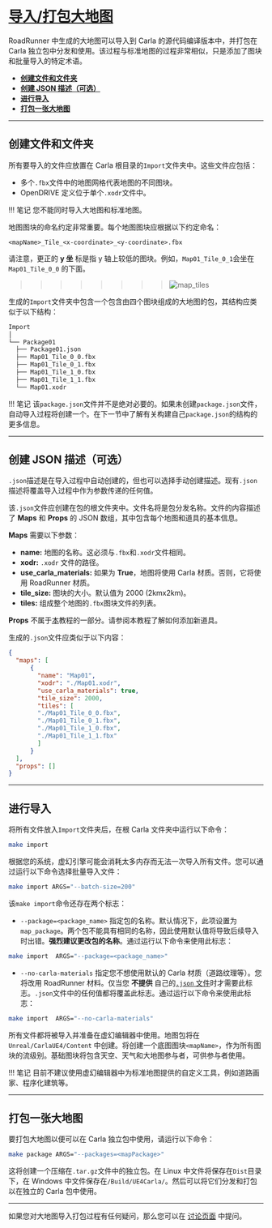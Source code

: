 # [导入/打包大地图](https://carla.readthedocs.io/en/latest/large_map_import/) 

RoadRunner 中生成的大地图可以导入到 Carla 的源代码编译版本中，并打包在 Carla 独立包中分发和使用。该过程与标准地图的过程非常相似，只是添加了图块和批量导入的特定术语。

- [__创建文件和文件夹__](#files-and-folders)
- [__创建 JSON 描述（可选）__](#create-the-json-description-optional)
- [__进行导入__](#making-the-import)
- [__打包一张大地图__](#package-a-large-map)

---

## 创建文件和文件夹 <span id="files-and-folders"></span>

所有要导入的文件应放置在 Carla 根目录的`Import`文件夹中。这些文件应包括：

- 多个`.fbx`文件中的地图网格代表地图的不同图块。
- OpenDRIVE 定义位于单个`.xodr`文件中。

!!! 笔记
    您不能同时导入大地图和标准地图。

地图图块的命名约定非常重要。每个地图图块应根据以下约定命名：

```
<mapName>_Tile_<x-coordinate>_<y-coordinate>.fbx
```

请注意，更正的 __y 坐__ 标是指 y 轴上较低的图块。例如，`Map01_Tile_0_1`会坐在 `Map01_Tile_0_0` 的下面。

>>>>>>>>![map_tiles](./img/map_tiles.png)

生成的`Import`文件夹中包含一个包含由四个图块组成的大地图的包，其结构应类似于以下结构：

```sh
Import
│
└── Package01
  ├── Package01.json
  ├── Map01_Tile_0_0.fbx
  ├── Map01_Tile_0_1.fbx
  ├── Map01_Tile_1_0.fbx
  ├── Map01_Tile_1_1.fbx
  └── Map01.xodr

```

!!! 笔记
    该`package.json`文件并不是绝对必要的。如果未创建`package.json`文件，自动导入过程将创建一个。在下一节中了解有关构建自己`package.json`的结构的更多信息。

---

## 创建 JSON 描述（可选） <span id="create-the-json-description-optional"></span>

`.json`描述是在导入过程中自动创建的，但也可以选择手动创建描述。现有`.json`描述将覆盖导入过程中作为参数传递的任何值。

该`.json`文件应创建在包的根文件夹中。文件名将是包分发名称。文件的内容描述了 __Maps__ 和 __Props__ 的 JSON 数组，其中包含每个地图和道具的基本信息。

__Maps__ 需要以下参数：

- __name:__ 地图的名称。这必须与`.fbx`和`.xodr`文件相同。
- __xodr:__ `.xodr` 文件的路径。
- __use_carla_materials:__ 如果为 __True__，地图将使用 Carla 材质。否则，它将使用 RoadRunner 材质。
- __tile_size:__ 图块的大小。默认值为 2000 (2kmx2km)。
- __tiles:__ 组成整个地图的`.fbx`图块文件的列表。

__Props__ 不属于[本](tuto_A_add_props.md)教程的一部分。请参阅本教程了解如何添加新道具。

生成的`.json`文件应类似于以下内容：

```json
{
  "maps": [
      {
        "name": "Map01",
        "xodr": "./Map01.xodr",
        "use_carla_materials": true,
        "tile_size": 2000,
        "tiles": [ 
        "./Map01_Tile_0_0.fbx",
        "./Map01_Tile_0_1.fbx",
        "./Map01_Tile_1_0.fbx",
        "./Map01_Tile_1_1.fbx"
        ]
      }
  ],
  "props": []
}
```


---

## 进行导入 <span id="making-the-import"></span>

将所有文件放入`Import`文件夹后，在根 Carla 文件夹中运行以下命令：

```sh
make import
```

根据您的系统，虚幻引擎可能会消耗太多内存而无法一次导入所有文件。您可以通过运行以下命令选择批量导入文件：

```sh
make import ARGS="--batch-size=200"
```

该`make import`命令还存在两个标志：

- `--package=<package_name>` 指定包的名称。默认情况下，此项设置为`map_package`。两个包不能具有相同的名称，因此使用默认值将导致后续导入时出错。__强烈建议更改包的名称__。通过运行以下命令来使用此标志：

```sh
make import  ARGS="--package=<package_name>"
```

- `--no-carla-materials` 指定您不想使用默认的 Carla 材质（道路纹理等）。您将改用 RoadRunner 材料。仅当您 __不提供__ 自己的[`.json` 文件](tuto_M_manual_map_package.md)时才需要此标志。`.json`文件中的任何值都将覆盖此标志。通过运行以下命令来使用此标志：

```sh
make import  ARGS="--no-carla-materials"
```

所有文件都将被导入并准备在虚幻编辑器中使用。地图包将在`Unreal/CarlaUE4/Content` 中创建。将创建一个底图图块`<mapName>`，作为所有图块的流级别。基础图块将包含天空、天气和大地图参与者，可供参与者使用。

!!! 笔记
    目前不建议使用虚幻编辑器中为标准地图提供的自定义工具，例如道路画家、程序化建筑等。

---

## 打包一张大地图 <span id="package-a-large-map"></span>

要打包大地图以便可以在 Carla 独立包中使用，请运行以下命令：

```sh
make package ARGS="--packages=<mapPackage>"
```

这将创建一个压缩在`.tar.gz`文件中的独立包。在 Linux 中文件将保存在`Dist`目录下，在 Windows 中文件保存在`/Build/UE4Carla/`。然后可以将它们分发和打包以在独立的 Carla 包中使用。

---

如果您对大地图导入打包过程有任何疑问，那么您可以在 [讨论页面](https://github.com/OpenHUTB/carla_doc/issues) 中提问。




